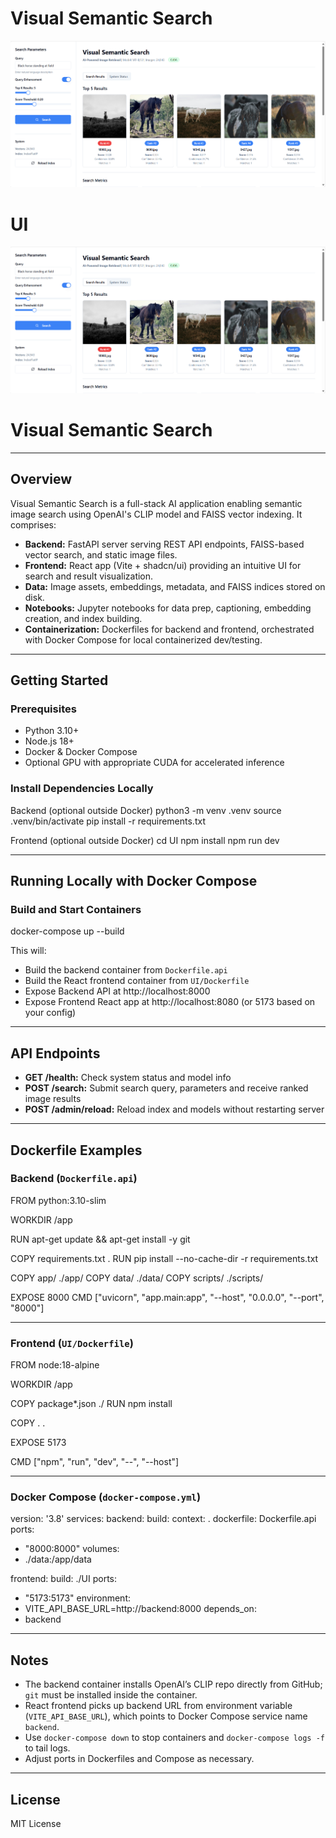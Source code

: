 # Visual Semantic Search

![alt text](image.png)

# UI
![alt text](image.png)

# Visual Semantic Search
---
## Overview

Visual Semantic Search is a full-stack AI application enabling semantic image search using OpenAI's CLIP model and FAISS vector indexing. It comprises:

- **Backend:** FastAPI server serving REST API endpoints, FAISS-based vector search, and static image files.
- **Frontend:** React app (Vite + shadcn/ui) providing an intuitive UI for search and result visualization.
- **Data:** Image assets, embeddings, metadata, and FAISS indices stored on disk.
- **Notebooks:** Jupyter notebooks for data prep, captioning, embedding creation, and index building.
- **Containerization:** Dockerfiles for backend and frontend, orchestrated with Docker Compose for local containerized dev/testing.
---
## Getting Started

### Prerequisites

- Python 3.10+
- Node.js 18+
- Docker & Docker Compose
- Optional GPU with appropriate CUDA for accelerated inference

### Install Dependencies Locally
Backend (optional outside Docker)
python3 -m venv .venv
source .venv/bin/activate
pip install -r requirements.txt

Frontend (optional outside Docker)
cd UI
npm install
npm run dev

---

## Running Locally with Docker Compose

### Build and Start Containers
docker-compose up --build

This will:

- Build the backend container from `Dockerfile.api`
- Build the React frontend container from `UI/Dockerfile`
- Expose Backend API at http://localhost:8000
- Expose Frontend React app at http://localhost:8080 (or 5173 based on your config)

---

## API Endpoints

- **GET /health:** Check system status and model info
- **POST /search:** Submit search query, parameters and receive ranked image results
- **POST /admin/reload:** Reload index and models without restarting server

---

## Dockerfile Examples

### Backend (`Dockerfile.api`)
FROM python:3.10-slim

WORKDIR /app

RUN apt-get update && apt-get install -y git

COPY requirements.txt .
RUN pip install --no-cache-dir -r requirements.txt

COPY app/ ./app/
COPY data/ ./data/
COPY scripts/ ./scripts/

EXPOSE 8000
CMD ["uvicorn", "app.main:app", "--host", "0.0.0.0", "--port", "8000"]

---

### Frontend (`UI/Dockerfile`)
FROM node:18-alpine

WORKDIR /app

COPY package*.json ./
RUN npm install

COPY . .

EXPOSE 5173

CMD ["npm", "run", "dev", "--", "--host"]

---

### Docker Compose (`docker-compose.yml`)
version: '3.8'
services:
backend:
build:
context: .
dockerfile: Dockerfile.api
ports:
- "8000:8000"
volumes:
- ./data:/app/data

frontend:
build: ./UI
ports:
- "5173:5173"
environment:
- VITE_API_BASE_URL=http://backend:8000
depends_on:
- backend


---

## Notes

- The backend container installs OpenAI’s CLIP repo directly from GitHub; `git` must be installed inside the container.
- React frontend picks up backend URL from environment variable (`VITE_API_BASE_URL`), which points to Docker Compose service name `backend`.
- Use `docker-compose down` to stop containers and `docker-compose logs -f` to tail logs.
- Adjust ports in Dockerfiles and Compose as necessary.

---

## License

MIT License



